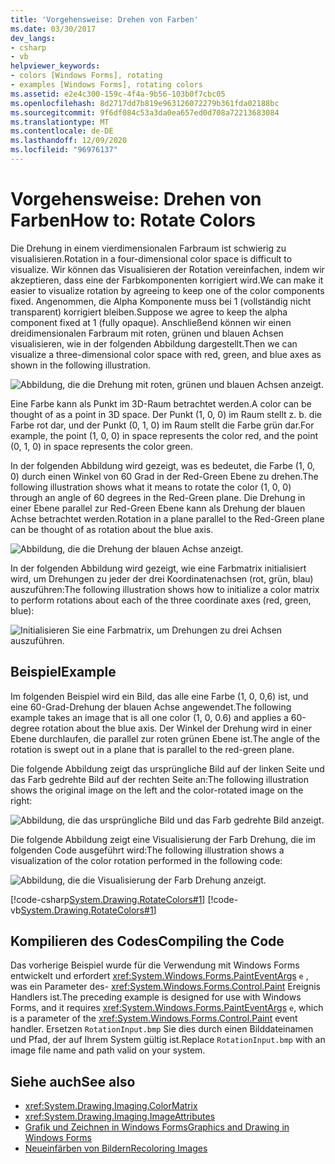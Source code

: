 ```yaml
---
title: 'Vorgehensweise: Drehen von Farben'
ms.date: 03/30/2017
dev_langs:
- csharp
- vb
helpviewer_keywords:
- colors [Windows Forms], rotating
- examples [Windows Forms], rotating colors
ms.assetid: e2e4c300-159c-4f4a-9b56-103b0f7cbc05
ms.openlocfilehash: 8d2717dd7b819e963126072279b361fda02188bc
ms.sourcegitcommit: 9f6df084c53a3da0ea657ed0d708a72213683084
ms.translationtype: MT
ms.contentlocale: de-DE
ms.lasthandoff: 12/09/2020
ms.locfileid: "96976137"
---
```

# <a name="how-to-rotate-colors"></a><span data-ttu-id="a51a2-102">Vorgehensweise: Drehen von Farben</span><span class="sxs-lookup"><span data-stu-id="a51a2-102">How to: Rotate Colors</span></span>
<span data-ttu-id="a51a2-103">Die Drehung in einem vierdimensionalen Farbraum ist schwierig zu visualisieren.</span><span class="sxs-lookup"><span data-stu-id="a51a2-103">Rotation in a four-dimensional color space is difficult to visualize.</span></span> <span data-ttu-id="a51a2-104">Wir können das Visualisieren der Rotation vereinfachen, indem wir akzeptieren, dass eine der Farbkomponenten korrigiert wird.</span><span class="sxs-lookup"><span data-stu-id="a51a2-104">We can make it easier to visualize rotation by agreeing to keep one of the color components fixed.</span></span> <span data-ttu-id="a51a2-105">Angenommen, die Alpha Komponente muss bei 1 (vollständig nicht transparent) korrigiert bleiben.</span><span class="sxs-lookup"><span data-stu-id="a51a2-105">Suppose we agree to keep the alpha component fixed at 1 (fully opaque).</span></span> <span data-ttu-id="a51a2-106">Anschließend können wir einen dreidimensionalen Farbraum mit roten, grünen und blauen Achsen visualisieren, wie in der folgenden Abbildung dargestellt.</span><span class="sxs-lookup"><span data-stu-id="a51a2-106">Then we can visualize a three-dimensional color space with red, green, and blue axes as shown in the following illustration.</span></span>  
  
 ![Abbildung, die die Drehung mit roten, grünen und blauen Achsen anzeigt.](./media/how-to-rotate-colors/rotation-red-green-blue-axes.gif)  
  
 <span data-ttu-id="a51a2-108">Eine Farbe kann als Punkt im 3D-Raum betrachtet werden.</span><span class="sxs-lookup"><span data-stu-id="a51a2-108">A color can be thought of as a point in 3D space.</span></span> <span data-ttu-id="a51a2-109">Der Punkt (1, 0, 0) im Raum stellt z. b. die Farbe rot dar, und der Punkt (0, 1, 0) im Raum stellt die Farbe grün dar.</span><span class="sxs-lookup"><span data-stu-id="a51a2-109">For example, the point (1, 0, 0) in space represents the color red, and the point (0, 1, 0) in space represents the color green.</span></span>  
  
 <span data-ttu-id="a51a2-110">In der folgenden Abbildung wird gezeigt, was es bedeutet, die Farbe (1, 0, 0) durch einen Winkel von 60 Grad in der Red-Green Ebene zu drehen.</span><span class="sxs-lookup"><span data-stu-id="a51a2-110">The following illustration shows what it means to rotate the color (1, 0, 0) through an angle of 60 degrees in the Red-Green plane.</span></span> <span data-ttu-id="a51a2-111">Die Drehung in einer Ebene parallel zur Red-Green Ebene kann als Drehung der blauen Achse betrachtet werden.</span><span class="sxs-lookup"><span data-stu-id="a51a2-111">Rotation in a plane parallel to the Red-Green plane can be thought of as rotation about the blue axis.</span></span>  
  
 ![Abbildung, die die Drehung der blauen Achse anzeigt.](./media/how-to-rotate-colors/rotation-about-blue-axis.gif)  
  
 <span data-ttu-id="a51a2-113">In der folgenden Abbildung wird gezeigt, wie eine Farbmatrix initialisiert wird, um Drehungen zu jeder der drei Koordinatenachsen (rot, grün, blau) auszuführen:</span><span class="sxs-lookup"><span data-stu-id="a51a2-113">The following illustration shows how to initialize a color matrix to perform rotations about each of the three coordinate axes (red, green, blue):</span></span>  
  
 ![Initialisieren Sie eine Farbmatrix, um Drehungen zu drei Achsen auszuführen.](./media/how-to-rotate-colors/rotation-about-three-axes.gif)  
  
## <a name="example"></a><span data-ttu-id="a51a2-115">Beispiel</span><span class="sxs-lookup"><span data-stu-id="a51a2-115">Example</span></span>  
 <span data-ttu-id="a51a2-116">Im folgenden Beispiel wird ein Bild, das alle eine Farbe (1, 0, 0,6) ist, und eine 60-Grad-Drehung der blauen Achse angewendet.</span><span class="sxs-lookup"><span data-stu-id="a51a2-116">The following example takes an image that is all one color (1, 0, 0.6) and applies a 60-degree rotation about the blue axis.</span></span> <span data-ttu-id="a51a2-117">Der Winkel der Drehung wird in einer Ebene durchlaufen, die parallel zur roten grünen Ebene ist.</span><span class="sxs-lookup"><span data-stu-id="a51a2-117">The angle of the rotation is swept out in a plane that is parallel to the red-green plane.</span></span>  
  
 <span data-ttu-id="a51a2-118">Die folgende Abbildung zeigt das ursprüngliche Bild auf der linken Seite und das Farb gedrehte Bild auf der rechten Seite an:</span><span class="sxs-lookup"><span data-stu-id="a51a2-118">The following illustration shows the original image on the left and the color-rotated image on the right:</span></span>  
  
 ![Abbildung, die das ursprüngliche Bild und das Farb gedrehte Bild anzeigt.](./media/how-to-rotate-colors/original-color-rotated-images.png)  
  
 <span data-ttu-id="a51a2-120">Die folgende Abbildung zeigt eine Visualisierung der Farb Drehung, die im folgenden Code ausgeführt wird:</span><span class="sxs-lookup"><span data-stu-id="a51a2-120">The following illustration shows a visualization of the color rotation performed in the following code:</span></span>
  
 ![Abbildung, die die Visualisierung der Farb Drehung anzeigt.](./media/how-to-rotate-colors/visualization-color-rotation.gif)  
  
 [!code-csharp[System.Drawing.RotateColors#1](~/samples/snippets/csharp/VS_Snippets_Winforms/System.Drawing.RotateColors/CS/Form1.cs#1)]
 [!code-vb[System.Drawing.RotateColors#1](~/samples/snippets/visualbasic/VS_Snippets_Winforms/System.Drawing.RotateColors/VB/Form1.vb#1)]  
  
## <a name="compiling-the-code"></a><span data-ttu-id="a51a2-122">Kompilieren des Codes</span><span class="sxs-lookup"><span data-stu-id="a51a2-122">Compiling the Code</span></span>  
 <span data-ttu-id="a51a2-123">Das vorherige Beispiel wurde für die Verwendung mit Windows Forms entwickelt und erfordert <xref:System.Windows.Forms.PaintEventArgs> `e` , was ein Parameter des- <xref:System.Windows.Forms.Control.Paint> Ereignis Handlers ist.</span><span class="sxs-lookup"><span data-stu-id="a51a2-123">The preceding example is designed for use with Windows Forms, and it requires <xref:System.Windows.Forms.PaintEventArgs> `e`, which is a parameter of the <xref:System.Windows.Forms.Control.Paint> event handler.</span></span> <span data-ttu-id="a51a2-124">Ersetzen `RotationInput.bmp` Sie dies durch einen Bilddateinamen und Pfad, der auf Ihrem System gültig ist.</span><span class="sxs-lookup"><span data-stu-id="a51a2-124">Replace `RotationInput.bmp` with an image file name and path valid on your system.</span></span>  
  
## <a name="see-also"></a><span data-ttu-id="a51a2-125">Siehe auch</span><span class="sxs-lookup"><span data-stu-id="a51a2-125">See also</span></span>

- <xref:System.Drawing.Imaging.ColorMatrix>
- <xref:System.Drawing.Imaging.ImageAttributes>
- [<span data-ttu-id="a51a2-126">Grafik und Zeichnen in Windows Forms</span><span class="sxs-lookup"><span data-stu-id="a51a2-126">Graphics and Drawing in Windows Forms</span></span>](graphics-and-drawing-in-windows-forms.md)
- [<span data-ttu-id="a51a2-127">Neueinfärben von Bildern</span><span class="sxs-lookup"><span data-stu-id="a51a2-127">Recoloring Images</span></span>](recoloring-images.md)
